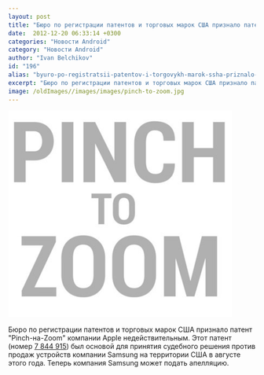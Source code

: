```yaml
---
layout: post
title: "Бюро по регистрации патентов и торговых марок США признало патент Pinch на Zoom компании Apple недействительным"
date:  2012-12-20 06:33:14 +0300
categories: "Новости Android"
category: "Новости Android"
author: "Ivan Belchikov"
id: "196"
alias: "byuro-po-registratsii-patentov-i-torgovykh-marok-ssha-priznalo-patent-pinch-na-zoom-kompanii-apple-nedejstvitelnym"
excerpt: "Бюро по регистрации патентов и торговых марок США признало патент Pinch-на-Zoom компании Apple недействительным. Этот патент (номер 7 844 915) был основой для принятия судебного решения против продаж устройств компании Samsung на территории США в августе этого года. Теперь компания Samsung может подать апелляцию."
image: /oldImages//images/images/pinch-to-zoom.jpg
---
```

<img  src="/oldImages/images/images/pinch-to-zoom.jpg" border="0" alt="" title="пинч, чтобы увеличить" width="455" height="420" >

Бюро по регистрации патентов и торговых марок США признало патент "Pinch-на-Zoom" компании Apple недействительным. Этот патент (номер <a href="#" target="_blank" rel="nofollow">7 844 915</a>) был основой для принятия судебного решения против продаж устройств компании Samsung на территории США в августе этого года. Теперь компания Samsung может подать апелляцию.
